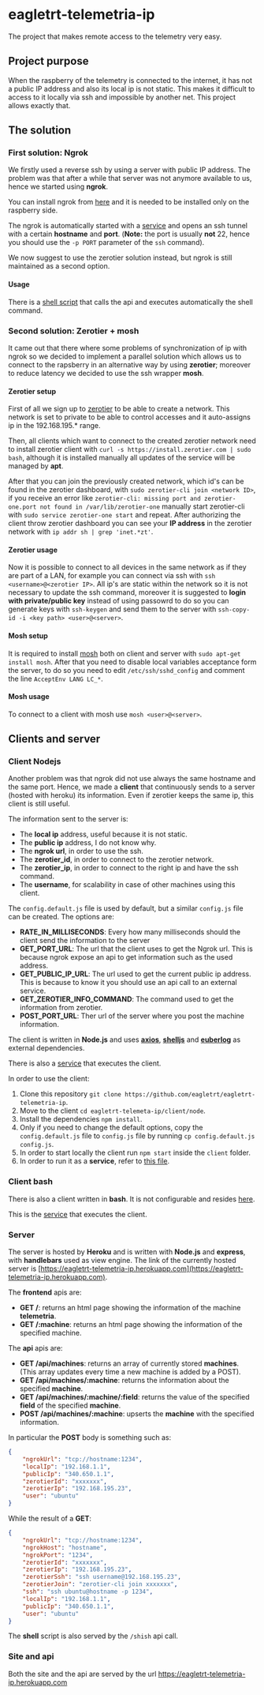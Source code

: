 # eagletrt-telemetria-ip

The project that makes remote access to the telemetry very easy.

## Project purpose

When the raspberry of the telemetry is connected to the internet, it has not a public IP address and also its local ip is not static. This makes it difficult to access to it locally via ssh and impossible by another net. This project allows exactly that.

## The solution

### First solution: Ngrok

We firstly used a reverse ssh by using a server with public IP address. The problem was that after a while that server was not anymore available to us, hence we started using **ngrok**. 

You can install ngrok from [here](https://ngrok.com/download) and it is needed to be installed only on the raspberry side.

The ngrok is automatically started with a [service](https://github.com/eagletrt/eagletrt-telemetria-ip/blob/main/shell/ngrok.service) and opens an ssh tunnel with a certain **hostname** and **port**. (**Note:** the port is usually **not** 22, hence you should use the `-p PORT` parameter of the `ssh` command).

We now suggest to use the zerotier solution instead, but ngrok is still maintained as a second option.

#### Usage

There is a [shell script](https://github.com/eagletrt/eagletrt-telemetria-ip/blob/main/shell/shi.sh) that calls the api and executes automatically the shell command.

### Second solution: Zerotier + mosh

It came out that there where some problems of synchronization of ip with ngrok so we decided to implement a parallel solution which allows us to connect to the rapsberry in an alternative way by using **zerotier**; moreover to reduce latency we decided to use the ssh wrapper **mosh**.

#### Zerotier setup

First of all we sign up to [zerotier](https://www.zerotier.com/) to be able to create a network. This network is set to private to be able to control accesses and it auto-assigns ip in the 192.168.195.* range.

Then, all clients which want to connect to the created zerotier network need to install zerotier client with `curl -s https://install.zerotier.com | sudo bash`, although it is installed manually all updates of the service will be managed by **apt**.

After that you can join the previously created network, which id's can be found in the zerotier dashboard, with `sudo zerotier-cli join <network ID>`, if you receive an error like `zerotier-cli: missing port and zerotier-one.port not found in /var/lib/zerotier-one` manually start zerotier-cli with `sudo service zerotier-one start` and repeat. After authorizing the client throw zerotier dashboard you can see your **IP address** in the zerotier network with `ip addr sh | grep 'inet.*zt'`.

#### Zerotier usage

Now it is possible to connect to all devices in the same network as if they are part of a LAN, for example you can connect via ssh with `ssh <username>@<zerotier IP>`. All ip's are static within the network so it is not necessary to update the ssh command, moreover it is suggested to **login with private/public key** instead of using passowrd to do so you can generate keys with `ssh-keygen` and send them to the server with `ssh-copy-id -i <key path> <user>@<server>`.

#### Mosh setup

It is required to install [mosh](https://mosh.org/#getting) both on client and server with `sudo apt-get install mosh`. After that you need to disable local variables acceptance form the server, to do so you need to edit `/etc/ssh/sshd_config` and comment the line `AcceptEnv LANG LC_*`.

#### Mosh usage

To connect to a client with mosh use `mosh <user>@<server>`.


## Clients and server

### Client Nodejs

Another problem was that ngrok did not use always the same hostname and the same port. Hence, we made a **client** that continuously sends to a server (hosted with heroku) its information. Even if zerotier keeps the same ip, this client is still useful.

The information sent to the server is:
* The __local ip__ address, useful because it is not static.
* The __public ip__ address, I do not know why.
* The __ngrok url__, in order to use the ssh.
* The __zerotier_id__, in order to connect to the zerotier network.
* The __zerotier_ip__, in order to connect to the right ip and have the ssh command.
* The __username__, for scalability in case of other machines using this client.

The `config.default.js` file is used by default, but a similar `config.js` file can be created. The options are:
- __RATE_IN_MILLISECONDS__: Every how many milliseconds should the client send the information to the server
- __GET_PORT_URL__: The url that the client uses to get the Ngrok url. This is because ngrok expose an api to get information such as the used address.
- __GET_PUBLIC_IP_URL__: The url used to get the current public ip address. This is because to know it you should use an api call to an external service.
- __GET_ZEROTIER_INFO_COMMAND__: The command used to get the information from zerotier.
- __POST_PORT_URL__: Ther url of the server where you post the machine information.

The client is written in **Node.js** and uses **[axios](https://www.npmjs.com/package/axios)**, **[shelljs](https://www.npmjs.com/package/shelljs)** and **[euberlog](https://www.npmjs.com/package/euberlog)** as external dependencies.

There is also a [service](https://github.com/eagletrt/eagletrt-telemetria-ip/blob/main/shell/shareip-node.service) that executes the client.

In order to use the client:
1) Clone this repository `git clone https://github.com/eagletrt/eagletrt-telemetria-ip`.
2) Move to the client `cd eagletrt-telemeta-ip/client/node`.
3) Install the dependencies `npm install`.
4) Only if you need to change the default options, copy the `config.default.js` file to `config.js` file by running `cp config.default.js config.js`.
5) In order to start locally the client run `npm start` inside the `client` folder.
6) In order to run it as a **service**, refer to [this file](https://github.com/eagletrt/eagletrt-telemetria-ip/blob/main/shell/ipshare-node.service).

### Client bash

There is also a client written in **bash**. It is not configurable and resides [here](https://github.com/eagletrt/eagletrt-telemetria-ip/blob/main/client/shell/client.sh).

This is the [service](https://github.com/eagletrt/eagletrt-telemetria-ip/blob/main/shell/ipshare.service) that executes the client.

### Server

The server is hosted by **Heroku** and is written with **Node.js** and **express**, with **handlebars** used as view engine. The link of the currently hosted server is [https://eagletrt-telemetria-ip.herokuapp.com](https://eagletrt-telemetria-ip.herokuapp.com).

The **frontend** apis are:
- **GET /**: returns an html page showing the information of the machine **telemetria**.
- **GET /:machine**: returns an html page showing the information of the specified machine.

The **api** apis are:
- **GET /api/machines**: returns an array of currently stored **machines**. (This array updates every time a new machine is added by a POST).
- **GET /api/machines/:machine**: returns the information about the specified **machine**.
- **GET /api/machines/:machine/:field**: returns the value of the specified **field** of the specified **machine**.
- **POST /api/machines/:machine**: upserts the **machine** with the specified information.

In particular the **POST** body is something such as:
```json
{
    "ngrokUrl": "tcp://hostname:1234",
    "localIp": "192.168.1.1",
    "publicIp": "340.650.1.1",
    "zerotierId": "xxxxxxx",
    "zerotierIp": "192.168.195.23",
    "user": "ubuntu"
}
```

While the result of a **GET**:
```json
{
    "ngrokUrl": "tcp://hostname:1234",
    "ngrokHost": "hostname",
    "ngrokPort": "1234",
    "zerotierId": "xxxxxxx",
    "zerotierIp": "192.168.195.23",
    "zerotierSsh": "ssh username@192.168.195.23",
    "zerotierJoin": "zerotier-cli join xxxxxxx",
    "ssh": "ssh ubuntu@hostname -p 1234", 
    "localIp": "192.168.1.1",
    "publicIp": "340.650.1.1",
    "user": "ubuntu"
}
```

The **shell** script is also served by the `/shish` api call.

### Site and api

Both the site and the api are served by the url https://eagletrt-telemetria-ip.herokuapp.com
